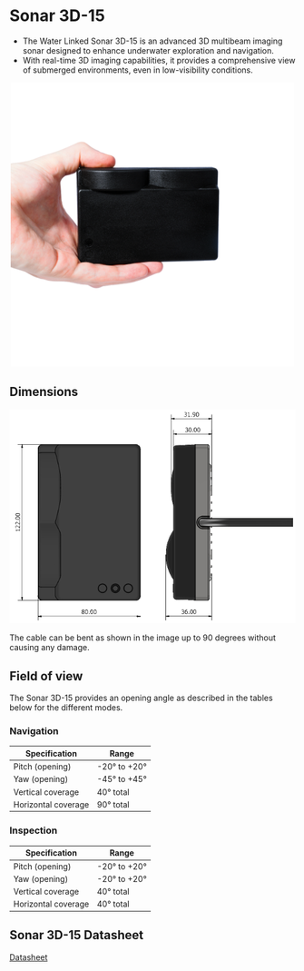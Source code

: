 # Sonar 3D-15

* The Water Linked Sonar 3D-15 is an advanced 3D multibeam imaging sonar designed to enhance underwater exploration and navigation. 
* With real-time 3D imaging capabilities, it provides a comprehensive view of submerged environments, even in low-visibility conditions. 


<!-- Insert image of 3d sonar below -->
<div style="text-align: center;">
  <img src="../../../img/Sonar 3D-15-handheld-2.png" alt="Sonar 3D 15" width="500" />
</div>
<!-- ![Sonar 3D 15](../../img/Sonar 3D-15-handheld-2.png) -->


## Dimensions

![Sonar 3D 15 Dimensions](../../img/Sonar-3D-15-dimensions_2.png)

The cable can be bent as shown in the image up to 90 degrees without causing any damage. 

## Field of view

The Sonar 3D-15 provides an opening angle as described in the tables below for the different modes. 

### Navigation 

| Specification        | Range             |
|----------------------|-------------------|
| Pitch (opening)      | -20° to +20°      |
| Yaw (opening)        | -45° to +45°      |
| Vertical coverage    | 40° total         |
| Horizontal coverage  | 90° total         |


### Inspection

| Specification        | Range             |
|----------------------|-------------------|
| Pitch (opening)      | -20° to +20°      |
| Yaw (opening)        | -20° to +20°      |
| Vertical coverage    | 40° total         |
| Horizontal coverage  | 40° total         |

<!-- Insert drawing of Line of Sight -->

## Sonar 3D-15 Datasheet

[Datasheet](https://waterlinked.com/datasheets/sonar-3D-15)


